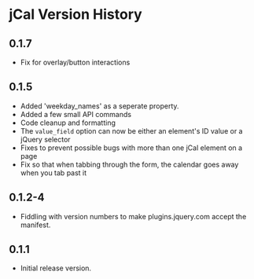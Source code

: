 
# jCal Version History

## 0.1.7

* Fix for overlay/button interactions

## 0.1.5

* Added 'weekday_names' as a seperate property.
* Added a few small API commands
* Code cleanup and formatting
* The `value_field` option can now be either an element's ID value or a jQuery selector
* Fixes to prevent possible bugs with more than one jCal element on a page
* Fix so that when tabbing through the form, the calendar goes away when you tab past it

## 0.1.2-4

* Fiddling with version numbers to make plugins.jquery.com accept the manifest.

## 0.1.1

* Initial release version.
